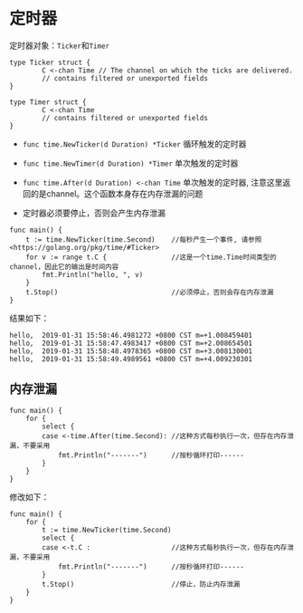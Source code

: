 # 定时器

定时器对象：`Ticker`和`Timer`

```golang
type Ticker struct {
        C <-chan Time // The channel on which the ticks are delivered.
        // contains filtered or unexported fields
}
```

```golang
type Timer struct {
        C <-chan Time
        // contains filtered or unexported fields
}
```

* `func time.NewTicker(d Duration) *Ticker`  循环触发的定时器
* `func time.NewTimer(d Duration) *Timer`    单次触发的定时器
* `func time.After(d Duration) <-chan Time`  单次触发的定时器, 注意这里返回的是channel。这个函数本身存在内存泄漏的问题

* 定时器必须要停止，否则会产生内存泄漏

```golang
func main() {
    t := time.NewTicker(time.Second)    //每秒产生一个事件, 请参照 <https://golang.org/pkg/time/#Ticker>
    for v := range t.C {                //这是一个time.Time时间类型的channel，因此它的输出是时间内容
        fmt.Println("hello, ", v)
    }
    t.Stop()                            //必须停止，否则会存在内存泄漏
}
```

结果如下：

```result
hello,  2019-01-31 15:58:46.4981272 +0800 CST m=+1.008459401
hello,  2019-01-31 15:58:47.4983417 +0800 CST m=+2.008654501
hello,  2019-01-31 15:58:48.4978365 +0800 CST m=+3.008130001
hello,  2019-01-31 15:58:49.4989561 +0800 CST m=+4.009230301
```

## 内存泄漏

```golang
func main() {
    for {
        select {
        case <-time.After(time.Second): //这种方式每秒执行一次，但存在内存泄漏，不要采用
            fmt.Println("-------")      //按秒循环打印------
        }
    }
}
```

修改如下：

```golang
func main() {
    for {
        t := time.NewTicker(time.Second)
        select {
        case <-t.C :                    //这种方式每秒执行一次，但存在内存泄漏，不要采用
            fmt.Println("-------")      //按秒循环打印------
        }
        t.Stop()                        //停止，防止内存泄漏
    }
}
```
